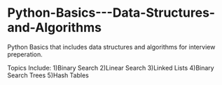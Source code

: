 # Python-Basics---Data-Structures-and-Algorithms
Python Basics that includes data structures and algorithms for interview preperation.


Topics Include:
1)Binary Search
2)Linear Search
3)Linked Lists
4)Binary Search Trees
5)Hash Tables
